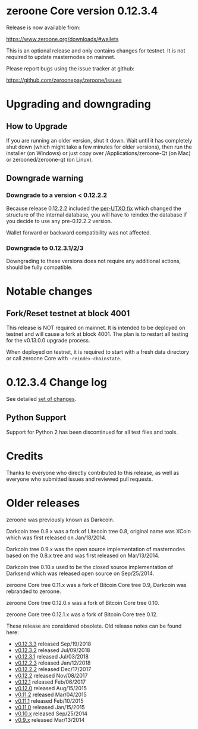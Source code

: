 zeroone Core version 0.12.3.4
==========================

Release is now available from:

  <https://www.zeroone.org/downloads/#wallets>

This is an optional release and only contains changes for testnet. It is not required to update masternodes on mainnet.

Please report bugs using the issue tracker at github:

  <https://github.com/zeroonepay/zeroone/issues>


Upgrading and downgrading
=========================

How to Upgrade
--------------

If you are running an older version, shut it down. Wait until it has completely
shut down (which might take a few minutes for older versions), then run the
installer (on Windows) or just copy over /Applications/zeroone-Qt (on Mac) or
zerooned/zeroone-qt (on Linux).

Downgrade warning
-----------------

### Downgrade to a version < 0.12.2.2

Because release 0.12.2.2 included the [per-UTXO fix](release-notes/zeroone/release-notes-0.12.2.2.md#per-utxo-fix)
which changed the structure of the internal database, you will have to reindex
the database if you decide to use any pre-0.12.2.2 version.

Wallet forward or backward compatibility was not affected.

### Downgrade to 0.12.3.1/2/3

Downgrading to these versions does not require any additional actions, should be
fully compatible.


Notable changes
===============

Fork/Reset testnet at block 4001
--------------------------------

This release is NOT required on mainnet. It is intended to be deployed on testnet and will cause a fork at block 4001.
The plan is to restart all testing for the v0.13.0.0 upgrade process.

When deployed on testnet, it is required to start with a fresh data directory or call zeroone Core with `-reindex-chainstate`.

0.12.3.4 Change log
===================

See detailed [set of changes](https://github.com/zeroonepay/zeroone/compare/v0.12.3.3...zeroonepay:v0.12.3.4).

Python Support
--------------

Support for Python 2 has been discontinued for all test files and tools.

Credits
=======

Thanks to everyone who directly contributed to this release,
as well as everyone who submitted issues and reviewed pull requests.


Older releases
==============

zeroone was previously known as Darkcoin.

Darkcoin tree 0.8.x was a fork of Litecoin tree 0.8, original name was XCoin
which was first released on Jan/18/2014.

Darkcoin tree 0.9.x was the open source implementation of masternodes based on
the 0.8.x tree and was first released on Mar/13/2014.

Darkcoin tree 0.10.x used to be the closed source implementation of Darksend
which was released open source on Sep/25/2014.

zeroone Core tree 0.11.x was a fork of Bitcoin Core tree 0.9,
Darkcoin was rebranded to zeroone.

zeroone Core tree 0.12.0.x was a fork of Bitcoin Core tree 0.10.

zeroone Core tree 0.12.1.x was a fork of Bitcoin Core tree 0.12.

These release are considered obsolete. Old release notes can be found here:

- [v0.12.3.3](https://github.com/zeroonepay/zeroone/blob/master/doc/release-notes/zeroone/release-notes-0.12.3.3.md) released Sep/19/2018
- [v0.12.3.2](https://github.com/zeroonepay/zeroone/blob/master/doc/release-notes/zeroone/release-notes-0.12.3.2.md) released Jul/09/2018
- [v0.12.3.1](https://github.com/zeroonepay/zeroone/blob/master/doc/release-notes/zeroone/release-notes-0.12.3.1.md) released Jul/03/2018
- [v0.12.2.3](https://github.com/zeroonepay/zeroone/blob/master/doc/release-notes/zeroone/release-notes-0.12.2.3.md) released Jan/12/2018
- [v0.12.2.2](https://github.com/zeroonepay/zeroone/blob/master/doc/release-notes/zeroone/release-notes-0.12.2.2.md) released Dec/17/2017
- [v0.12.2](https://github.com/zeroonepay/zeroone/blob/master/doc/release-notes/zeroone/release-notes-0.12.2.md) released Nov/08/2017
- [v0.12.1](https://github.com/zeroonepay/zeroone/blob/master/doc/release-notes/zeroone/release-notes-0.12.1.md) released Feb/06/2017
- [v0.12.0](https://github.com/zeroonepay/zeroone/blob/master/doc/release-notes/zeroone/release-notes-0.12.0.md) released Aug/15/2015
- [v0.11.2](https://github.com/zeroonepay/zeroone/blob/master/doc/release-notes/zeroone/release-notes-0.11.2.md) released Mar/04/2015
- [v0.11.1](https://github.com/zeroonepay/zeroone/blob/master/doc/release-notes/zeroone/release-notes-0.11.1.md) released Feb/10/2015
- [v0.11.0](https://github.com/zeroonepay/zeroone/blob/master/doc/release-notes/zeroone/release-notes-0.11.0.md) released Jan/15/2015
- [v0.10.x](https://github.com/zeroonepay/zeroone/blob/master/doc/release-notes/zeroone/release-notes-0.10.0.md) released Sep/25/2014
- [v0.9.x](https://github.com/zeroonepay/zeroone/blob/master/doc/release-notes/zeroone/release-notes-0.9.0.md) released Mar/13/2014


